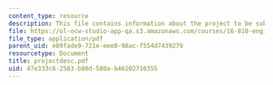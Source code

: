 ```yaml
---
content_type: resource
description: This file contains information about the project to be submitted.
file: https://ol-ocw-studio-app-qa.s3.amazonaws.com/courses/16-810-engineering-design-and-rapid-prototyping-january-iap-2005/47e333c62583b80d580ab46102710355_projectdesc.pdf
file_type: application/pdf
parent_uid: e89fade9-721e-eee0-98ac-f554d7439279
resourcetype: Document
title: projectdesc.pdf
uid: 47e333c6-2583-b80d-580a-b46102710355
---
```

